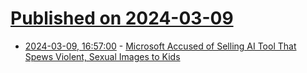 # [Published on 2024-03-09](index.md)

* [2024-03-09, 16:57:00](https://soylentnews.org/article.pl?sid=24/03/08/1611237&from=rss) - [Microsoft Accused of Selling AI Tool That Spews Violent, Sexual Images to Kids](https://soylentnews.org/article.pl?sid=24/03/08/1611237&from=rss)
